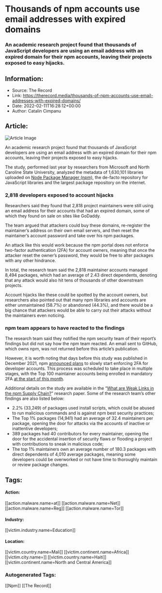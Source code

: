 # Thousands of npm accounts use email addresses with expired domains
### An academic research project found that thousands of JavaScript developers are using an email address with an expired domain for their npm accounts, leaving their projects exposed to easy hijacks.

## Information:
+ Source: The Record
+ Link: https://therecord.media/thousands-of-npm-accounts-use-email-addresses-with-expired-domains/
+ Date: 2022-02-11T16:28:12+00:00
+ Author: Catalin Cimpanu


## Article:
![Article Image](https://therecord.media/wp-content/uploads/2022/02/npm.png)

An academic research project found that thousands of JavaScript developers are using an email address with an expired domain for their npm accounts, leaving their projects exposed to easy hijacks.


The study, performed last year by researchers from Microsoft and North Caroline State University, analyzed the metadata of 1,630,101 libraries uploaded on [Node Package Manager (npm)](https://www.npmjs.com/), the de-facto repository for JavaScript libraries and the largest package repository on the internet.


### 2,818 developers exposed to account hijacks


Researchers said they found that 2,818 project maintainers were still using an email address for their accounts that had an expired domain, some of which they found on sale on sites like GoDaddy.


The team argued that attackers could buy these domains, re-register the maintainer’s address on their own email servers, and then reset the maintainer’s account password and take over his npm packages.


An attack like this would work because the npm portal does not enforce two-factor authentication (2FA) for account owners, meaning that once the attacker reset the owner’s password, they would be free to alter packages with any other hindrance.


In total, the research team said the 2,818 maintainer accounts managed 8,494 packages, which had an average of 2.43 direct dependents, denoting that any attack would also hit tens of thousands of other downstream projects.


Account hijacks like these could be spotted by the account owners, but researchers also pointed out that many npm libraries and accounts are either unmaintained (58.7%) or abandoned (44.3%), and there would be a big chance that attackers would be able to carry out their attacks without the maintainers even noticing.


### npm team appears to have reacted to the findings


The research team said they notified the npm security team of their report’s findings but did not say how the npm team reacted. An email sent to GitHub, which owns npm, was not returned before this article’s publication.


However, it is worth noting that days before this study was published in December 2021, npm [announced plans](https://github.blog/2021-12-07-enrolling-npm-publishers-enhanced-login-verification-two-factor-authentication-enforcement/) to slowly start enforcing 2FA for developer accounts. This process was scheduled to take place in multiple stages, with the Top 100 maintainer accounts being enrolled in mandatory 2FA [at the start of this month](https://therecord.media/npm-enrolls-top-100-package-maintainers-into-mandatory-2fa/).


Additional details on the study are available in the “[What are Weak Links in the npm Supply Chain?](https://arxiv.org/abs/2112.10165)” research paper. Some of the research team’s other findings are also listed below:


* 2.2% (33,249) of packages used install scripts, which could be abused to run malicious commands and is against npm best security practices;
* The Top 1% packages (14,941) had an average of 32.4 maintainers per package, opening the door for attacks via the accounts of inactive or inattentive developers;
* 389 packages had 40 contributors for every maintainer, opening the door for the accidental insertion of security flaws or flooding a project with contributions to sneak in malicious code;
* The top 1% maintainers own an average number of 180.3 packages with direct dependents of 4,010 average packages, meaning some developers could be overworked or not have time to thoroughly maintain or review package changes.





## Tags:

#### Action:
[[action.malware.name=at]] [[action.malware.name=Net]] [[action.malware.name=Reg]] [[action.malware.name=Tor]]

#### Industry:
[[victim.industry.name=Education]]

#### Location:
[[victim.country.name=Mali]] [[victim.continent.name=Africa]] [[victim.city.name=]] [[victim.country.name=Haiti]] [[victim.continent.name=North and Central America]]

### Autogenerated Tags:
[[Npm]] [[The Record]]

